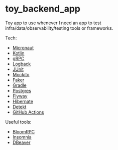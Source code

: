 # toy_backend_app
Toy app to use whenever I need an app to test infra/data/observability/testing tools or frameworks.

Tech:
- [Micronaut](https://micronaut.io/)
- [Kotlin](https://kotlinlang.org/)
- [gRPC](https://www.grpc.io/)
- [Logback](https://logback.qos.ch/)
- [JUnit](https://junit.org/junit5/)
- [Mockito](https://site.mockito.org/)
- [Faker](https://github.com/DiUS/java-faker)
- [Gradle](https://gradle.org/)
- [Postgres](https://www.postgresql.org/)
- [Flyway](https://flywaydb.org/)
- [Hibernate](http://hibernate.org/orm/)
- [Detekt](https://detekt.github.io/)
- [GitHub Actions](https://github.com/features/actions)

Useful tools:
- [BloomRPC](https://github.com/uw-labs/bloomrpc)
- [Insomnia](https://insomnia.rest/)
- [DBeaver](https://dbeaver.io/)
